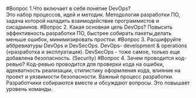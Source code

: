 #Вопрос 1.Что включает в себя понятие DevOps?                                                                                                                           
Это набор процессов, идей и методик. Методология разработки ПО, задача которой наладить взаимодействие программистов и сисадминов.
#Вопрос 2. Какая основная цель DevOps?
Повысить эффективность разработки ПО, быстрее собирать пакеты,делать меньше ошибок, минимизировать простои.
#Вопрос 3. Расшифруйте аббревиатуры DevOps и DevSecOps.
DevOps- development & operations («разработка и эксплуатация). DevSecOps - тоже самое, только еще добавлена безопасность. (Security)
#Вопрос 4. Зачем проводится код-ревью?
Код-ревью проводится для проверки кода на ошибки, адекватность реализации, стилистику оформления кода, влияние на проект и уязвимости безопасности.
Важный процесс разработки. Разработчики собираются вместе и обсуждают вопросы. Это повышает уровень команды.
